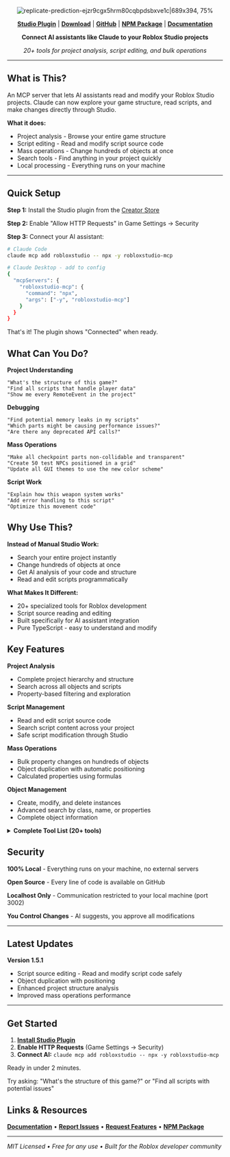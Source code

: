 <div align="center">

![replicate-prediction-ejzr9cgx5hrm80cqbpdsbxve1c|689x394, 75%](upload://pksmr092TG2MDid0jQCYqQcOO6M.png)

</div>

<div align="center">

[**Studio Plugin**](https://create.roblox.com/store/asset/75577477776988) | [**Download**](https://github.com/boshyxd/robloxstudio-mcp/releases) | [**GitHub**](https://github.com/boshyxd/robloxstudio-mcp) | [**NPM Package**](https://www.npmjs.com/package/robloxstudio-mcp) | [**Documentation**](https://github.com/boshyxd/robloxstudio-mcp#readme)

</div>

<div align="center">

**Connect AI assistants like Claude to your Roblox Studio projects**

*20+ tools for project analysis, script editing, and bulk operations*

</div>

---

## What is This?

An MCP server that lets AI assistants read and modify your Roblox Studio projects. Claude can now explore your game structure, read scripts, and make changes directly through Studio.

**What it does:**
- Project analysis - Browse your entire game structure
- Script editing - Read and modify script source code  
- Mass operations - Change hundreds of objects at once
- Search tools - Find anything in your project quickly
- Local processing - Everything runs on your machine

---

## Quick Setup

**Step 1:** Install the Studio plugin from the [Creator Store](https://create.roblox.com/store/asset/75577477776988)

**Step 2:** Enable "Allow HTTP Requests" in Game Settings → Security

**Step 3:** Connect your AI assistant:

```bash
# Claude Code
claude mcp add robloxstudio -- npx -y robloxstudio-mcp

# Claude Desktop - add to config
{
  "mcpServers": {
    "robloxstudio-mcp": {
      "command": "npx",
      "args": ["-y", "robloxstudio-mcp"]
    }
  }
}
```

That's it! The plugin shows "Connected" when ready.

## What Can You Do?

**Project Understanding**
```
"What's the structure of this game?"
"Find all scripts that handle player data"
"Show me every RemoteEvent in the project"
```

**Debugging**
```
"Find potential memory leaks in my scripts"
"Which parts might be causing performance issues?"
"Are there any deprecated API calls?"
```

**Mass Operations**
```
"Make all checkpoint parts non-collidable and transparent"
"Create 50 test NPCs positioned in a grid"
"Update all GUI themes to use the new color scheme"
```

**Script Work**
```
"Explain how this weapon system works"
"Add error handling to this script"
"Optimize this movement code"
```

## Why Use This?

**Instead of Manual Studio Work:**
- Search your entire project instantly
- Change hundreds of objects at once
- Get AI analysis of your code and structure
- Read and edit scripts programmatically

**What Makes It Different:**
- 20+ specialized tools for Roblox development
- Script source reading and editing
- Built specifically for AI assistant integration
- Pure TypeScript - easy to understand and modify

## Key Features

**Project Analysis**
- Complete project hierarchy and structure
- Search across all objects and scripts
- Property-based filtering and exploration

**Script Management**  
- Read and edit script source code
- Search script content across your project
- Safe script modification through Studio

**Mass Operations**
- Bulk property changes on hundreds of objects
- Object duplication with automatic positioning
- Calculated properties using formulas

**Object Management**
- Create, modify, and delete instances
- Advanced search by class, name, or properties
- Complete object information

<details>
<summary><strong>Complete Tool List (20+ tools)</strong></summary>

**Analysis & Search:** `get_project_structure`, `search_objects`, `search_files`, `search_by_property`

**Properties:** `get_instance_properties`, `set_property`, `mass_set_property`, `mass_get_property`

**Creation:** `create_object`, `mass_create_objects`, `smart_duplicate`, `mass_duplicate`

**Scripts:** `get_script_source`, `set_script_source`

**Advanced:** `set_calculated_property`, `set_relative_property`, `get_class_info`

</details>

## Security

**100% Local** - Everything runs on your machine, no external servers

**Open Source** - Every line of code is available on GitHub

**Localhost Only** - Communication restricted to your local machine (port 3002)

**You Control Changes** - AI suggests, you approve all modifications

---

## Latest Updates

**Version 1.5.1**
- Script source editing - Read and modify script code safely  
- Object duplication with positioning
- Enhanced project structure analysis
- Improved mass operations performance

---

## Get Started

1. **[Install Studio Plugin](https://create.roblox.com/store/asset/75577477776988)**
2. **Enable HTTP Requests** (Game Settings → Security)  
3. **Connect AI:** `claude mcp add robloxstudio -- npx -y robloxstudio-mcp`

Ready in under 2 minutes.

Try asking: "What's the structure of this game?" or "Find all scripts with potential issues"

## Links & Resources

[**Documentation**](https://github.com/boshyxd/robloxstudio-mcp#readme) • [**Report Issues**](https://github.com/boshyxd/robloxstudio-mcp/issues) • [**Request Features**](https://github.com/boshyxd/robloxstudio-mcp/issues/new) • [**NPM Package**](https://www.npmjs.com/package/robloxstudio-mcp)

---

*MIT Licensed • Free for any use • Built for the Roblox developer community*